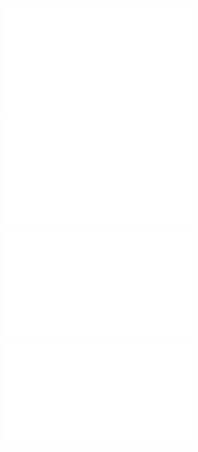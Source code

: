 ![](https://raw.githubusercontent.com/zetas/github-stats/master/generated/overview.svg#gh-dark-mode-only)
![](https://raw.githubusercontent.com/zetas/github-stats/master/generated/overview.svg#gh-light-mode-only)
![](https://raw.githubusercontent.com/zetas/github-stats/master/generated/languages.svg#gh-dark-mode-only)
![](https://raw.githubusercontent.com/zetas/github-stats/master/generated/languages.svg#gh-light-mode-only)
